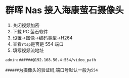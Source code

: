 # 群晖 Nas 接入海康萤石摄像头

1. 关闭视频加密
2. 下载 PC 萤石软件
3. 设置->图像->编码类型->H264
4. 查看`rtsp`是否是 554 端口
5. 填写视频流地址

```
admin:######@192.168.50.4:554/video_path
```

`######`为摄像头的验证码,端口号默认一般为`554`
